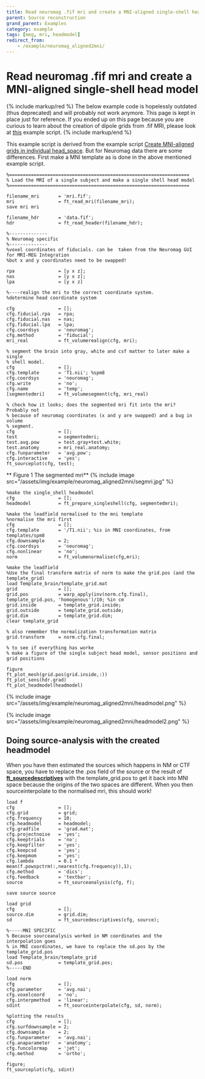 ```yaml
---
title: Read neuromag .fif mri and create a MNI-aligned single-shell head model
parent: Source reconstruction
grand_parent: Examples
category: example
tags: [meg, mri, headmodel]
redirect_from:
    - /example/neuromag_aligned2mni/
---
```


# Read neuromag .fif mri and create a MNI-aligned single-shell head model

{% include markup/red %}
The below example code is hopelessly outdated (thus deprecated) and will probably not work anymore. This page is kept in place just for reference. If you ended up on this page because you are curious to learn about the creation of dipole grids from .fif MRI, please look at [this](/example/sourcemodel_aligned2mni) example script.
{% include markup/end %}

This example script is derived from the example script [Create MNI-aligned grids in individual head_space](/example/sourcemodel_aligned2mni). But for Neuromag data there are some differences. First make a MNI template as is done in the above mentioned example script.

    %==================================================================
    % Load the MRI of a single subject and make a single shell head model
    %==================================================================

    filename_mri       = 'mri.fif';
    mri                = ft_read_mri(filename_mri);
    save mri mri

    filename_hdr       = 'data.fif';
    hdr                = ft_read_header(filename_hdr);

    %--------------
    % Neuromag specific
    %--------------
    %voxel coordinates of fiducials. can be  taken from the Neuromag GUI for MRI-MEG Integration
    %but x and y coordinates need to be swapped!

    rpa                = [y x z];
    nas                = [y x z];
    lpa                = [y x z]

    %----realign the mri to the correct coordinate system.
    %determine head coordinate system

    cfg                = [];
    cfg.fiducial.rpa   = rpa;
    cfg.fiducial.nas   = nas;
    cfg.fiducial.lpa   = lpa;
    cfg.coordsys       = 'neuromag';
    cfg.method         = 'fiducial';
    mri_real           = ft_volumerealign(cfg, mri);

    % segment the brain into gray, white and csf matter to later make a single
    % shell model.
    cfg                = [];
    cfg.template       = 'T1.nii'; %spm8
    cfg.coordsys       = 'neuromag';
    cfg.write          = 'no';
    cfg.name           = 'temp';
    [segmentedmri]     = ft_volumesegment(cfg, mri_real)

    % check how it looks; does the segmented mri fit into the mri? Probably not
    % because of neuromag coordinates (x and y are swapped) and a bug in volume
    % segment.
    cfg                = [];
    test               = segmentedmri;
    test.avg.pow       = test.gray+test.white;
    test.anatomy       = mri_real.anatomy;
    cfg.funparameter   = 'avg.pow';
    cfg.interactive    = 'yes';
    ft_sourceplot(cfg, test);

** Figure 1 The segmented mri**
{% include image src="/assets/img/example/neuromag_aligned2mni/segmri.jpg" %}

    %make the single_shell headmodel
    cfg                = [];
    headmodel          = ft_prepare_singleshell(cfg, segmentedmri);

    %make the leadfield normalised to the mni template
    %normalise the mri first
    cfg                = [];
    cfg.template       = '/T1.nii'; %is in MNI coordinates, from templates/spm8
    cfg.downsample     = 2;
    cfg.coordsys       = 'neuromag';
    cfg.nonlinear      = 'no';
    norm               = ft_volumenormalise(cfg,mri);

    %make the leadfield
    %Use the final transform matrix of norm to make the grid.pos (and the template_grid)
    load Template_brain/template_grid.mat
    grid               = [];
    grid.pos           = warp_apply(inv(norm.cfg.final), template_grid.pos, 'homogenous')/10; %in cm
    grid.inside        = template_grid.inside;
    grid.outside       = template_grid.outside;
    grid.dim           = template_grid.dim;
    clear template_grid

    % also remember the normalization transformation matrix
    grid.transform     = norm.cfg.final;

    % to see if everything has worke
    % make a figure of the single subject head model, sensor positions and grid positions

    figure
    ft_plot_mesh(grid.pos(grid.inside,:))
    ft_plot_sens(hdr.grad)
    ft_plot_headmodel(headmodel)

{% include image src="/assets/img/example/neuromag_aligned2mni/headmodel.png" %}

{% include image src="/assets/img/example/neuromag_aligned2mni/headmodel2.png" %}

## Doing source-analysis with the created headmodel

When you have then estimated the sources which happens in NM or CTF space, you have to replace the .pos field of the source or the result of **[ft_sourcedescriptives](/reference/ft_sourcedescriptives)** with the template_grid.pos to get it back into MNI space because the origins of the two spaces are different. When you then sourceinterpolate to the normalised mri, this should work!

    load f
    cfg                = [];
    cfg.grid           = grid;
    cfg.frequency      = 10;
    cfg.headmodel      = headmodel;
    cfg.gradfile       = 'grad.mat';
    cfg.projectnoise   = 'yes';
    cfg.keeptrials     = 'no';
    cfg.keepfilter     = 'yes';
    cfg.keepcsd        = 'yes';
    cfg.keepmom        = 'yes';
    cfg.lambda         = 0.1 * mean(f.powspctrm(:,nearest(cfg.frequency)),1);
    cfg.method         = 'dics';
    cfg.feedback       = 'textbar';
    source             = ft_sourceanalysis(cfg, f);

    save source source

    load grid
    cfg                = [];
    source.dim         = grid.dim;
    sd                 = ft_sourcedescriptives(cfg, source);

    %-----MNI SPECIFIC
    % Because sourceanalysis worked in NM coordinates and the interpolation goes
    % in MNI coordinates, we have to replace the sd.pos by the template_grid.pos
    load Template_brain/template_grid
    sd.pos             = template_grid.pos;
    %-----END

    load norm
    cfg                = [];
    cfg.parameter      = 'avg.nai';
    cfg.voxelcoord     = 'no';
    cfg.interpmethod   = 'linear';
    sdint              = ft_sourceinterpolate(cfg, sd, norm);

    %plotting the results
    cfg                = [];
    cfg.surfdownsample = 2;
    cfg.downsample     = 2;
    cfg.funparameter   = 'avg.nai';
    cfg.anaparameter   = 'anatomy';
    cfg.funcolormap    = 'jet';
    cfg.method         = 'ortho';

    figure;
    ft_sourceplot(cfg, sdint)
